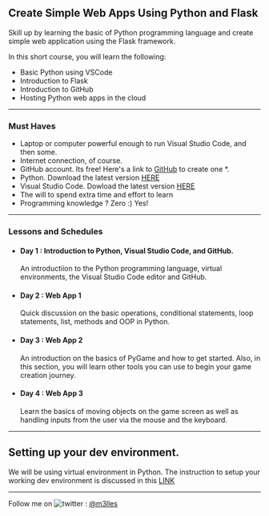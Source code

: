 ## Create Simple Web Apps Using Python and Flask

Skill up by learning the basic of Python programming language and create simple web application using the Flask framework.

In this short course, you will learn the following:
- Basic Python using VSCode
- Introduction to Flask
- Introduction to GitHub
- Hosting Python web apps in the cloud

<hr/>

### Must Haves

- Laptop or computer powerful enough to run Visual Studio Code, and then some.
- Internet connection, of course.
- GitHub account. Its free! Here's a link to [GitHub](https://www.github.com) to create one *.
- Python. Download the latest version [HERE](https://www.python.org/downloads/)
- Visual Studio Code. Dowload the latest version [HERE](https://code.visualstudio.com/Download)
- The will to spend extra time and effort to learn
- Programming knowledge ? Zero :) Yes!

<hr/>

### Lessons and Schedules

- #### Day 1 : Introduction to Python, Visual Studio Code, and GitHub.
  
  An introductiion to the Python programming language, virtual environments, the Visual Studio Code editor and GitHub.
  
- #### Day 2 : Web App 1

  Quick discussion on the basic operations, conditional statements, loop statements, list, methods and OOP in Python.
  
- #### Day 3 : Web App 2

  An introduction on the basics of PyGame and how to get started. Also, in this section, you will learn other tools you can use to begin your game creation journey.
  
- #### Day 4 : Web App 3

  Learn the basics of moving objects on the game screen as well as handling inputs from the user via the mouse and the keyboard.

<hr/>

## Setting up your dev environment.

We will be using virtual environment in Python.  The instruction to setup your working dev environment is discussed in this [LINK](https://trashvin.github.io/learning-basic-python-and-flask//dev_env_setup.md)


<hr/>


Follow me on <img title="a title" alt="twitter" src="https://i.imgur.com/JLLlB5S.png"> : [@m3lles](https://twitter.com/m3lles)
